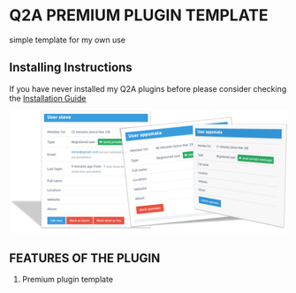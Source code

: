 # Q2A PREMIUM PLUGIN TEMPLATE
simple template for my own use

## Installing Instructions
If you have never installed my Q2A plugins before please consider checking the [Installation Guide](https://github.com/JacksiroKe/q2a-some-plugin/blob/master/INSTALLING.md)

<img src="screenshots/some-plugin.png"/>

## FEATURES OF THE PLUGIN
1. Premium plugin template

